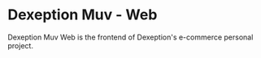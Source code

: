 # Dexeption Muv - Web

Dexeption Muv Web is the frontend of Dexeption's e-commerce personal project.
